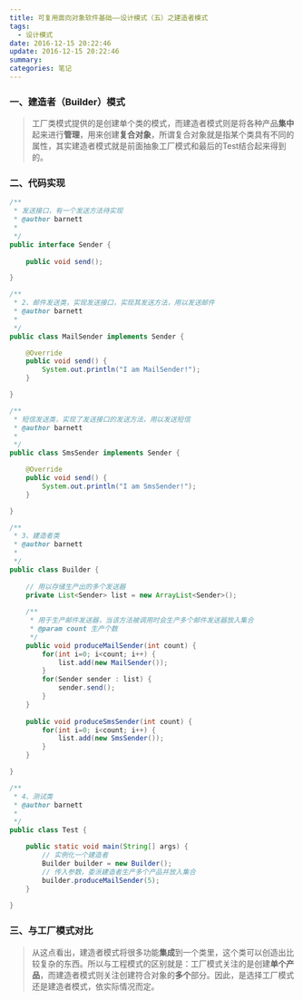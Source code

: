```yaml
---
title: 可复用面向对象软件基础——设计模式（五）之建造者模式
tags:
  - 设计模式
date: 2016-12-15 20:22:46
update: 2016-12-15 20:22:46
summary:
categories: 笔记
---
```


### 一、建造者（Builder）模式

> 工厂类模式提供的是创建单个类的模式，而建造者模式则是将各种产品**集中**起来进行**管理**，用来创建**复合对象**，所谓复合对象就是指某个类具有不同的属性，其实建造者模式就是前面抽象工厂模式和最后的Test结合起来得到的。

### 二、代码实现

```java
/**
 * 发送接口，有一个发送方法待实现
 * @author barnett
 *
 */
public interface Sender {
	
	public void send();

}
```

```java
/**
 * 2、邮件发送类，实现发送接口，实现其发送方法，用以发送邮件
 * @author barnett
 *
 */
public class MailSender implements Sender {

	@Override
	public void send() {
		System.out.println("I am MailSender!");
	}

}
```

```java
/**
 * 短信发送类，实现了发送接口的发送方法，用以发送短信
 * @author barnett
 *
 */
public class SmsSender implements Sender {

	@Override
	public void send() {
		System.out.println("I am SmsSender!");
	}

}
```

```java
/**
 * 3、建造者类
 * @author barnett
 *
 */
public class Builder {
	
	// 用以存储生产出的多个发送器
	private List<Sender> list = new ArrayList<Sender>();
	
	/**
	 * 用于生产邮件发送器，当该方法被调用时会生产多个邮件发送器放入集合
	 * @param count	生产个数
	 */
	public void produceMailSender(int count) {
		for(int i=0; i<count; i++) {
			list.add(new MailSender());
		}
		for(Sender sender : list) {
			sender.send();
		}
	}
	
	public void produceSmsSender(int count)	{
		for(int i=0; i<count; i++) {
			list.add(new SmsSender());
		}
	}

}

```

```java
/**
 * 4、测试类
 * @author barnett
 *
 */
public class Test {

	public static void main(String[] args) {
		// 实例化一个建造者
		Builder builder = new Builder();
		// 传入参数，委派建造者生产多个产品并放入集合
		builder.produceMailSender(5);
	}
	
}
```

### 三、与工厂模式对比

> 从这点看出，建造者模式将很多功能**集成**到一个类里，这个类可以创造出比较复杂的东西。所以与工程模式的区别就是：工厂模式关注的是创建**单个产品**，而建造者模式则关注创建符合对象的**多个**部分。因此，是选择工厂模式还是建造者模式，依实际情况而定。